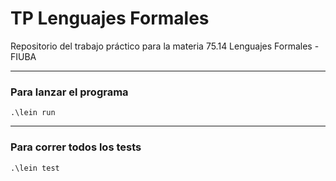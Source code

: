 # TP Lenguajes Formales

Repositorio del trabajo práctico para la materia 75.14 Lenguajes Formales - FIUBA

------------------------------------------------------------
### Para lanzar el programa

~~~
.\lein run
~~~

------------------------------------------------------------
### Para correr todos los tests

~~~
.\lein test
~~~
